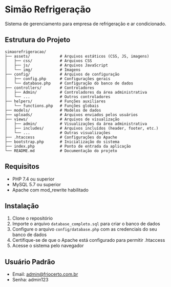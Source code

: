 # Simão Refrigeração

Sistema de gerenciamento para empresa de refrigeração e ar condicionado.

## Estrutura do Projeto

```
simaorefrigeracao/
├── assets/             # Arquivos estáticos (CSS, JS, imagens)
│   ├── css/            # Arquivos CSS
│   ├── js/             # Arquivos JavaScript
│   └── img/            # Imagens
├── config/             # Arquivos de configuração
│   ├── config.php      # Configurações gerais
│   └── database.php    # Configuração do banco de dados
├── controllers/        # Controladores
│   ├── Admin/          # Controladores da área administrativa
│   └── ...             # Outros controladores
├── helpers/            # Funções auxiliares
│   └── functions.php   # Funções globais
├── models/             # Modelos de dados
├── uploads/            # Arquivos enviados pelos usuários
├── views/              # Arquivos de visualização
│   ├── admin/          # Visualizações da área administrativa
│   ├── includes/       # Arquivos incluídos (header, footer, etc.)
│   └── ...             # Outras visualizações
├── .htaccess           # Configurações do Apache
├── bootstrap.php       # Inicialização do sistema
├── index.php           # Ponto de entrada da aplicação
└── README.md           # Documentação do projeto
```

## Requisitos

- PHP 7.4 ou superior
- MySQL 5.7 ou superior
- Apache com mod_rewrite habilitado

## Instalação

1. Clone o repositório
2. Importe o arquivo `database_completo.sql` para criar o banco de dados
3. Configure o arquivo `config/database.php` com as credenciais do seu banco de dados
4. Certifique-se de que o Apache está configurado para permitir .htaccess
5. Acesse o sistema pelo navegador

## Usuário Padrão

- Email: admin@friocerto.com.br
- Senha: admin123
